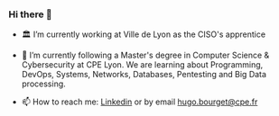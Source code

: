 ### Hi there 👋

- 🏛️ I’m currently working at Ville de Lyon as the CISO's apprentice

- 🌱 I’m currently following a Master's degree in Computer Science & Cybersecurity at CPE Lyon. We are learning about Programming, DevOps, Systems, Networks, Databases, Pentesting and Big Data processing.

- 📫 How to reach me:
[Linkedin](https://www.linkedin.com/in/hugo-bourget-17998721a/)
or by email hugo.bourget@cpe.fr
